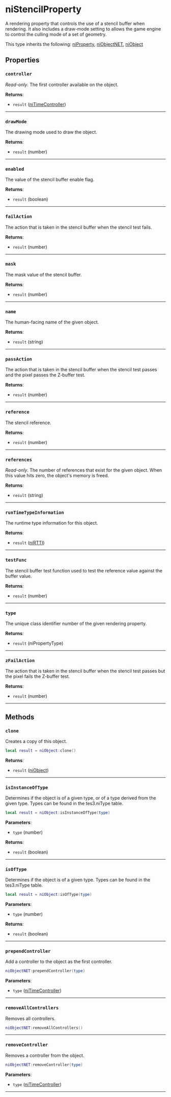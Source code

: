 # niStencilProperty

A rendering property that controls the use of a stencil buffer when rendering. It also includes a draw-mode setting to allows the game engine to control the culling mode of a set of geometry.

This type inherits the following: [niProperty](../../types/niProperty), [niObjectNET](../../types/niObjectNET), [niObject](../../types/niObject)
## Properties

### `controller`

*Read-only*. The first controller available on the object.

**Returns**:

* `result` ([niTimeController](../../types/niTimeController))

***

### `drawMode`

The drawing mode used to draw the object.

**Returns**:

* `result` (number)

***

### `enabled`

The value of the stencil buffer enable flag.

**Returns**:

* `result` (boolean)

***

### `failAction`

The action that is taken in the stencil buffer when the stencil test fails.

**Returns**:

* `result` (number)

***

### `mask`

The mask value of the stencil buffer.

**Returns**:

* `result` (number)

***

### `name`

The human-facing name of the given object.

**Returns**:

* `result` (string)

***

### `passAction`

The action that is taken in the stencil buffer when the stencil test passes and the pixel passes the Z-buffer test.

**Returns**:

* `result` (number)

***

### `reference`

The stencil reference.

**Returns**:

* `result` (number)

***

### `references`

*Read-only*. The number of references that exist for the given object. When this value hits zero, the object's memory is freed.

**Returns**:

* `result` (string)

***

### `runTimeTypeInformation`

The runtime type information for this object.

**Returns**:

* `result` ([niRTTI](../../types/niRTTI))

***

### `testFunc`

The stencil buffer test function used to test the reference value against the buffer value.

**Returns**:

* `result` (number)

***

### `type`

The unique class identifier number of the given rendering property.

**Returns**:

* `result` (niPropertyType)

***

### `zFailAction`

The action that is taken in the stencil buffer when the stencil test passes but the pixel fails the Z-buffer test.

**Returns**:

* `result` (number)

***

## Methods

### `clone`

Creates a copy of this object.

```lua
local result = niObject:clone()
```

**Returns**:

* `result` ([niObject](../../types/niObject))

***

### `isInstanceOfType`

Determines if the object is of a given type, or of a type derived from the given type. Types can be found in the tes3.niType table.

```lua
local result = niObject:isInstanceOfType(type)
```

**Parameters**:

* `type` (number)

**Returns**:

* `result` (boolean)

***

### `isOfType`

Determines if the object is of a given type. Types can be found in the tes3.niType table.

```lua
local result = niObject:isOfType(type)
```

**Parameters**:

* `type` (number)

**Returns**:

* `result` (boolean)

***

### `prependController`

Add a controller to the object as the first controller.

```lua
niObjectNET:prependController(type)
```

**Parameters**:

* `type` ([niTimeController](../../types/niTimeController))

***

### `removeAllControllers`

Removes all controllers.

```lua
niObjectNET:removeAllControllers()
```

***

### `removeController`

Removes a controller from the object.

```lua
niObjectNET:removeController(type)
```

**Parameters**:

* `type` ([niTimeController](../../types/niTimeController))

***

